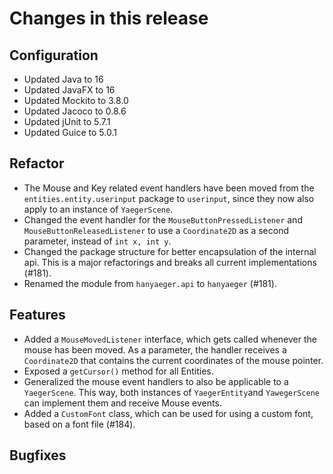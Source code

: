 # Changes in this release

## Configuration

* Updated Java to 16
* Updated JavaFX to 16
* Updated Mockito to 3.8.0
* Updated Jacoco to 0.8.6
* Updated jUnit to 5.7.1
* Updated Guice to 5.0.1

## Refactor

* The Mouse and Key related event handlers have been moved from the `entities.entity.userinput` package to `userinput`,
  since they now also apply to an instance of `YaegerScene`.
* Changed the event handler for the `MouseButtonPressedListener` and `MouseButtonReleasedListener` to use
  a `Coordinate2D` as a second parameter, instead of `int x, int y`.
* Changed the package structure for better encapsulation of the internal api. This is a major refactorings and breaks
  all current implementations (#181).
* Renamed the module from `hanyaeger.api` to `hanyaeger` (#181).

## Features

* Added a `MouseMovedListener` interface, which gets called whenever the mouse has been moved. As a parameter, the
  handler receives a `Coordinate2D` that contains the current coordinates of the mouse pointer.
* Exposed a `getCursor()` method for all Entities.
* Generalized the mouse event handlers to also be applicable to a `YaegerScene`. This way, both instances
  of `YaegerEntity`and `YawegerScene` can implement them and receive Mouse events.
* Added a `CustomFont` class, which can be used for using a custom font, based on a font file (#184).

## Bugfixes
